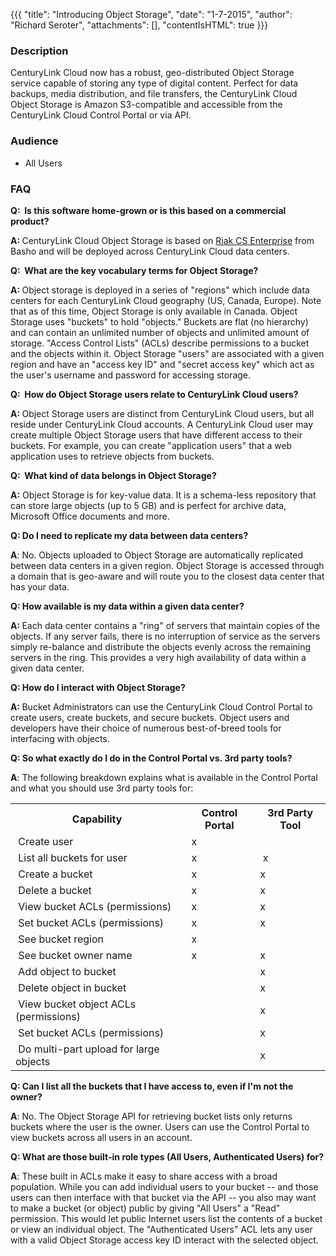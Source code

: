 {{{
  "title": "Introducing Object Storage",
  "date": "1-7-2015",
  "author": "Richard Seroter",
  "attachments": [],
  "contentIsHTML": true
}}}

<h3>Description</h3>
<p>CenturyLink Cloud now has a robust, geo-distributed Object Storage service capable of storing any type of digital content. Perfect for data backups, media distribution, and file transfers, the CenturyLink Cloud Object Storage is Amazon S3-compatible and accessible from the
  CenturyLink Cloud Control Portal or via API.</p>
<h3>Audience</h3>
<ul>
  <li>All Users</li>
</ul>
<h3>FAQ</h3>
<p><strong>Q: &nbsp;Is this software home-grown or is this based on a commercial product?</strong>
</p>
<p><strong>A:&nbsp;</strong>CenturyLink Cloud Object Storage is based on <a href="http://basho.com/riak-cloud-storage/">Riak CS Enterprise</a> from Basho and will be deployed across CenturyLink Cloud data centers.</p>
<div></div>
<p><strong>Q: &nbsp;What are the key vocabulary terms for Object Storage?</strong>
</p>
<p><strong>A: </strong>Object storage is deployed in a series of "regions" which include data centers for each CenturyLink Cloud geography (US, Canada, Europe). Note that as of this time, Object Storage is only available in Canada.&nbsp;Object Storage uses "buckets"
  to hold "objects." Buckets are flat (no hierarchy) and can contain an unlimited number of objects and unlimited amount of storage. "Access Control Lists" (ACLs) describe permissions to a bucket and the objects within it. Object Storage "users" are associated
  with a given region and have an "access key ID" and "secret access key" which act as the user's username and password for accessing storage.</p>
<div></div>
<p><strong>Q: &nbsp;How do Object Storage users relate to CenturyLink Cloud users?</strong>
</p>
<p><strong>A:&nbsp;</strong>Object Storage users are distinct from CenturyLink Cloud users, but all reside under CenturyLink Cloud accounts. A CenturyLink Cloud user may create multiple Object Storage users that have different access to their buckets. For example, you can create "application
  users" that a web application uses to retrieve objects from buckets.</p>
<div></div>
<p><strong>Q: &nbsp;What kind of data belongs in Object Storage?</strong>
</p>
<p><strong>A:</strong> Object Storage is for key-value data. It is a schema-less repository that can store large objects (up to 5 GB) and is perfect for archive data, Microsoft Office documents and more.</p>
<div></div>
<p><strong>Q: Do I need to replicate my data between data centers?</strong>
</p>
<p><strong>A</strong>: No. Objects uploaded to Object Storage are automatically replicated between data centers in a given region. Object Storage is accessed through a domain that is geo-aware and will route you to the closest data center that has
  your data.</p>
<div></div>
<p><strong>Q: How available is my data within a given data center?</strong>
</p>
<p><strong>A:&nbsp;</strong>Each data center contains a "ring" of servers that maintain copies of the objects. If any server fails, there is no interruption of service as the servers simply re-balance and distribute the objects evenly across the remaining
  servers in the ring. This provides a very high availability of data within a given data center.</p>
<div></div>
<p><strong>Q: How do I interact with Object Storage?</strong>
</p>
<p><strong>A:&nbsp;</strong>Bucket Administrators can use the CenturyLink Cloud Control Portal to create users, create buckets, and secure buckets. Object users and developers have their choice of numerous best-of-breed tools for interfacing with objects.</p>
<div></div>
<p><strong>Q: So what exactly do I do in the Control Portal vs. 3rd party tools?</strong>
</p>
<p><strong>A</strong>: The following breakdown explains what is available in the Control Portal and what you should use 3rd party tools for:</p>
<table>
  <tbody>
    <tr>
      <th>Capability</th>
      <th>Control Portal</th>
      <th>3rd Party Tool</th>
    </tr>
    <tr>
      <td>&nbsp;Create user</td>
      <td>&nbsp;x</td>
      <td>&nbsp;</td>
    </tr>
    <tr>
      <td>&nbsp;List all buckets for user</td>
      <td>&nbsp;x</td>
      <td>&nbsp;x</td>
    </tr>
    <tr>
      <td>&nbsp;Create a bucket</td>
      <td>&nbsp;x</td>
      <td>x&nbsp;</td>
    </tr>
    <tr>
      <td>&nbsp;Delete a bucket</td>
      <td>&nbsp;x</td>
      <td>x&nbsp;</td>
    </tr>
    <tr>
      <td>&nbsp;View bucket ACLs (permissions)</td>
      <td>&nbsp;x&nbsp;</td>
      <td>x&nbsp;</td>
    </tr>
    <tr>
      <td>&nbsp;Set bucket ACLs (permissions)</td>
      <td>&nbsp;x</td>
      <td>x&nbsp;</td>
    </tr>
    <tr>
      <td>&nbsp;See bucket region</td>
      <td>&nbsp;x&nbsp;</td>
      <td>&nbsp;</td>
    </tr>
    <tr>
      <td>&nbsp;See bucket owner name</td>
      <td>&nbsp;x&nbsp;</td>
      <td>x&nbsp;</td>
    </tr>
    <tr>
      <td>&nbsp;Add object to bucket</td>
      <td>&nbsp;</td>
      <td>x&nbsp;</td>
    </tr>
    <tr>
      <td>&nbsp;Delete object in bucket</td>
      <td>&nbsp;</td>
      <td>x&nbsp;</td>
    </tr>
    <tr>
      <td>&nbsp;View bucket object ACLs (permissions)</td>
      <td>&nbsp;</td>
      <td>x&nbsp;</td>
    </tr>
    <tr>
      <td>&nbsp;Set bucket ACLs (permissions)&nbsp;</td>
      <td>&nbsp;</td>
      <td>x&nbsp;</td>
    </tr>
    <tr>
      <td>&nbsp;Do multi-part upload for large objects</td>
      <td>&nbsp;</td>
      <td>x&nbsp;</td>
    </tr>
  </tbody>
</table>
<p><strong>Q: Can I list all the buckets that I have access to, even if I'm not the owner?</strong>
</p>
<p><strong>A</strong>: No. The Object Storage API for retrieving bucket lists only returns buckets where the user is the owner. Users can use the Control Portal to view buckets across all users in an account.</p>
<div></div>
<p><strong>Q: What are those built-in role types (All Users, Authenticated Users) for?</strong>
</p>
<p><strong>A</strong>: These built in ACLs make it easy to share access with a broad population. While you can add individual users to your bucket -- and those users can then interface with that bucket via the API -- you also may want to make a bucket (or
  object) public by giving "All Users" a "Read" permission. This would let public Internet users list the contents of a bucket or view an individual object. The "Authenticated Users" ACL lets any user with a valid Object Storage access key ID interact
  with the selected object.</p>
